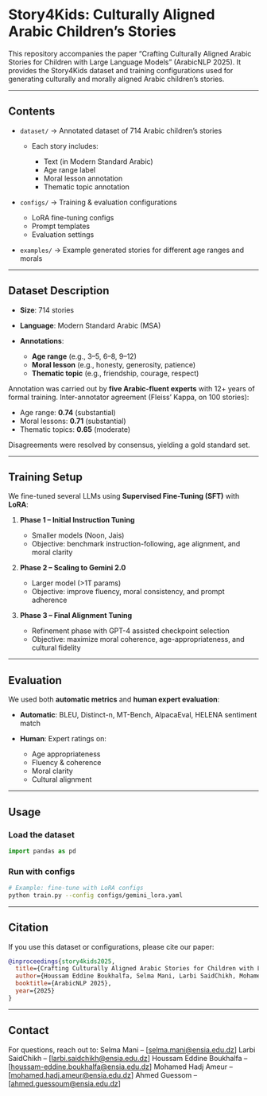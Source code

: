 # Story4Kids: Culturally Aligned Arabic Children’s Stories

This repository accompanies the paper “Crafting Culturally Aligned Arabic Stories for Children with Large Language Models” (ArabicNLP 2025).
It provides the Story4Kids dataset and training configurations used for generating culturally and morally aligned Arabic children’s stories.

---

## Contents

* `dataset/` → Annotated dataset of 714 Arabic children’s stories

  * Each story includes:

    * Text (in Modern Standard Arabic)
    * Age range label
    * Moral lesson annotation
    * Thematic topic annotation

* `configs/` → Training & evaluation configurations

  * LoRA fine-tuning configs
  * Prompt templates
  * Evaluation settings

* `examples/` → Example generated stories for different age ranges and morals

---

## Dataset Description

* **Size**: 714 stories
* **Language**: Modern Standard Arabic (MSA)
* **Annotations**:

  * **Age range** (e.g., 3–5, 6–8, 9–12)
  * **Moral lesson** (e.g., honesty, generosity, patience)
  * **Thematic topic** (e.g., friendship, courage, respect)

Annotation was carried out by **five Arabic-fluent experts** with 12+ years of formal training.
Inter-annotator agreement (Fleiss’ Kappa, on 100 stories):

* Age range: **0.74** (substantial)
* Moral lessons: **0.71** (substantial)
* Thematic topics: **0.65** (moderate)

Disagreements were resolved by consensus, yielding a gold standard set.

---

## Training Setup

We fine-tuned several LLMs using **Supervised Fine-Tuning (SFT)** with **LoRA**:

1. **Phase 1 – Initial Instruction Tuning**

   * Smaller models (Noon, Jais)
   * Objective: benchmark instruction-following, age alignment, and moral clarity

2. **Phase 2 – Scaling to Gemini 2.0**

   * Larger model (>1T params)
   * Objective: improve fluency, moral consistency, and prompt adherence

3. **Phase 3 – Final Alignment Tuning**

   * Refinement phase with GPT-4 assisted checkpoint selection
   * Objective: maximize moral coherence, age-appropriateness, and cultural fidelity

---

## Evaluation

We used both **automatic metrics** and **human expert evaluation**:

* **Automatic**: BLEU, Distinct-n, MT-Bench, AlpacaEval, HELENA sentiment match
* **Human**: Expert ratings on:

  * Age appropriateness
  * Fluency & coherence
  * Moral clarity
  * Cultural alignment

---

## Usage

### Load the dataset

```python
import pandas as pd

```

### Run with configs

```bash
# Example: fine-tune with LoRA configs
python train.py --config configs/gemini_lora.yaml
```

---

## Citation

If you use this dataset or configurations, please cite our paper:

```bibtex
@inproceedings{story4kids2025,
  title={Crafting Culturally Aligned Arabic Stories for Children with Large Language Models},
  author={Houssam Eddine Boukhalfa, Selma Mani, Larbi SaidChikh, Mohamed Hadj Ameur, Ahmed Guessom},
  booktitle={ArabicNLP 2025},
  year={2025}
}
```

---

## Contact

For questions, reach out to:
Selma Mani – \[selma.mani@ensia.edu.dz]
Larbi SaidChikh – \[larbi.saidchikh@ensia.edu.dz]
Houssam Eddine Boukhalfa – \[houssam-eddine.boukhalfa@ensia.edu.dz]
Mohamed Hadj Ameur – \[mohamed.hadj.ameur@ensia.edu.dz]
Ahmed Guessom – \[ahmed.guessoum@ensia.edu.dz]
